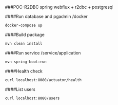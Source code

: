 ###POC-R2DBC
spring webflux + r2dbc + postgresql

####Run database and pgadmin
/docker
```bash
docker-compose up
```

####Build package
```bash
mvn clean install
```

####Run service
/service/application 
```bash
mvn spring-boot:run
```

####Health check
```bash
curl localhost:8080/actuator/health
```

####List users
```bash
curl localhost:8080/users
```
